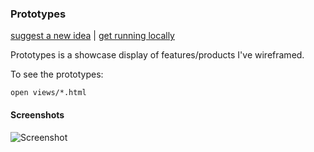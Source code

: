 ### Prototypes ###

[suggest a new idea](https://github.com/akshatpradhan/prototypes/issues) |
[get running locally](https://github.com/akshatpradhan/prototypes/wiki)

Prototypes is a showcase display of features/products I've wireframed.

To see the prototypes:

    open views/*.html

#### Screenshots ####

![Screenshot](https://raw.github.com/akshatpradhan/prototypes/master/spoutlets/social_therapy.png)